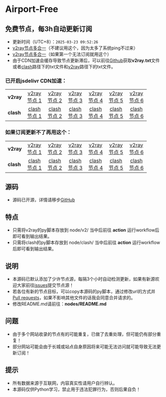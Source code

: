 # Airport-Free
## 免费节点，每3h自动更新订阅

- 更新时间（UTC+8）：`2025-03-23 09:52:26`
- [v2ray节点多合一](https://cdn.jsdelivr.net/gh/xiaoji235/airport-free/v2ray.txt)（不建议用这个，因为太多了系统ping不过来）
- [v2ray节点多合一](https://github.7boe.top/https://github.com/xiaoji235/airport-free/blob/main/v2ray.txt)（如果第一个无法订阅就用这个）
- 由于CDN加速会缓存导致节点更新滞后，可以前往[Github](https://github.com/xiaoji235/airport-free)获取<strong>v2ray.txt</strong>文件或者[clash](https://github.com/xiaoji235/airport-free/tree/main/clash)路径下的txt文件和[v2ray](https://github.com/xiaoji235/airport-free/tree/main/v2ray)路径下的txt文件。

### 已开启jsdelivr CDN加速：

<table style="width:90%">
<tr><td><strong>v2ray</strong></td>
<td align="center"><a href="https://cdn.jsdelivr.net/gh/xiaoji235/airport-free/v2ray/clashnodecc.txt">v2ray节点 1</a></td>
<td align="center"><a href="https://cdn.jsdelivr.net/gh/xiaoji235/airport-free/v2ray/naidounode.txt">v2ray节点 2</a></td>
<td align="center"><a href="https://cdn.jsdelivr.net/gh/xiaoji235/airport-free/v2ray/nodefree.txt">v2ray节点 3</a></td>
<td align="center"><a href="https://cdn.jsdelivr.net/gh/xiaoji235/airport-free/v2ray/nodev2ray.txt">v2ray节点 4</a></td>
<td align="center"><a href="https://cdn.jsdelivr.net/gh/xiaoji235/airport-free/v2ray/v2rayshare.txt">v2ray节点 5</a></td>
<td align="center"><a href="https://cdn.jsdelivr.net/gh/xiaoji235/airport-free/v2ray/wenode.txt">v2ray节点 6</a></td>


</tr>
<tr><td><strong>clash</strong></td>
<td align="center"><a href="https://cdn.jsdelivr.net/gh/xiaoji235/airport-free/clash/clashnodecc.txt">clash节点 1</a></td>
<td align="center"><a href="https://cdn.jsdelivr.net/gh/xiaoji235/airport-free/clash/naidounode.txt">clash节点 2</a></td>
<td align="center"><a href="https://cdn.jsdelivr.net/gh/xiaoji235/airport-free/clash/nodefree.txt">clash节点 3</a></td>
<td align="center"><a href="https://cdn.jsdelivr.net/gh/xiaoji235/airport-free/clash/nodev2ray.txt">clash节点 4</a></td>
<td align="center"><a href="https://cdn.jsdelivr.net/gh/xiaoji235/airport-free/clash/v2rayshare.txt">clash节点 5</a></td>
<td align="center"><a href="https://cdn.jsdelivr.net/gh/xiaoji235/airport-free/clash/wenode.txt">clash节点 6</a></td>


</tr>
</table>

### 如果订阅更新不了再用这个：

<table style="width:90%">
<tr><td><strong>v2ray</strong></td>
<td align="center"><a href="https://github.7boe.top/https://github.com/xiaoji235/airport-free/blob/main/v2ray/clashnodecc.txt">v2ray节点 1</a></td>
<td align="center"><a href="https://github.7boe.top/https://github.com/xiaoji235/airport-free/blob/main/v2ray/naidounode.txt">v2ray节点 2</a></td>
<td align="center"><a href="https://github.7boe.top/https://github.com/xiaoji235/airport-free/blob/main/v2ray/nodefree.txt">v2ray节点 3</a></td>
<td align="center"><a href="https://github.7boe.top/https://github.com/xiaoji235/airport-free/blob/main/v2ray/nodev2ray.txt">v2ray节点 4</a></td>
<td align="center"><a href="https://github.7boe.top/https://github.com/xiaoji235/airport-free/blob/main/v2ray/v2rayshare.txt">v2ray节点 5</a></td>
<td align="center"><a href="https://github.7boe.top/https://github.com/xiaoji235/airport-free/blob/main/v2ray/wenode.txt">v2ray节点 6</a></td>


</tr>
<tr><td><strong>clash</strong></td>
<td align="center"><a href="https://github.7boe.top/https://github.com/xiaoji235/airport-free/blob/main/clash/clashnodecc.txt">clash节点 1</a></td>
<td align="center"><a href="https://github.7boe.top/https://github.com/xiaoji235/airport-free/blob/main/clash/naidounode.txt">clash节点 2</a></td>
<td align="center"><a href="https://github.7boe.top/https://github.com/xiaoji235/airport-free/blob/main/clash/nodefree.txt">clash节点 3</a></td>
<td align="center"><a href="https://github.7boe.top/https://github.com/xiaoji235/airport-free/blob/main/clash/nodev2ray.txt">clash节点 4</a></td>
<td align="center"><a href="https://github.7boe.top/https://github.com/xiaoji235/airport-free/blob/main/clash/v2rayshare.txt">clash节点 5</a></td>
<td align="center"><a href="https://github.7boe.top/https://github.com/xiaoji235/airport-free/blob/main/clash/wenode.txt">clash节点 6</a></td>


</tr>
</table>

## 源码
- 源码已开源，详情请移步[GitHub](https://github.com/xiaoji235/airport-free/tree/main)

## 特点
- 只需将v2ray的py脚本存放到 node/v2/ 当中后前往 <strong>action</strong> 运行workflow后即可看到输出结果。
- 只需将clash的py脚本存放到 node/clash/ 当中后前往 <strong>action</strong> 运行workflow后即可看到输出结果。

## 说明
- 本源码已默认添加了少许节点源，每隔3个小时自动检测更新，如果有新源欢迎大家前往[issues](https://github.com/xiaoji235/airport-free/issues)提交节点源！
- 若各位有新的节点目标，可以copy本源码的py脚本，通过修改url的方式并[Pull requests](https://github.com/xiaoji235/airport-free/pulls)，如果不影响其他文件的话我会同意合并请求的。
- 修改README.md请前往：<strong>nodes/README.md</strong>

## 问题
- 由于多个网站收录的节点有的可能重复，已做了去重处理，但可能仍有部分重复！
- 部分网站可能会由于长城或站点自身原因将来可能无法访问就可能导致无法更新订阅！

## 提示
- 所有数据来源于互联网，内容真实性请用户自行辨认。
- 本源码仅供Python学习，禁止用于违法犯罪行为，否则后果自负！
